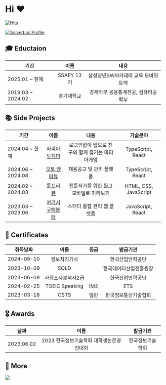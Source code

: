 # Hi ♥
[![Hits](https://hits.seeyoufarm.com/api/count/incr/badge.svg?url=https%3A%2F%2Fgithub.com%2Fcheonjiyun&count_bg=%23FB9724&title_bg=%23555555&icon=&icon_color=%23E7E7E7&title=hits&edge_flat=false)](https://hits.seeyoufarm.com)

[![Solved.ac Profile](http://mazassumnida.wtf/api/v2/generate_badge?boj=gunbam715)](https://solved.ac/gunbam715/)


## 🎓 Eductaion

| 기간 | 이름 | 내용 |
| --- | :---: | :---: |
| 2025.01 ~ 현재 | SSAFY 13기 | 삼성청년SW아카데미 교육 모바일트랙 |
| 2019.03 ~ 2024.02 | 경기대학교 | 경제학부 응용통계전공, 컴퓨터공학부

## 📚  Side Projects

| 기간 | 이름 | 내용 | 기술분야 |
| --- | :---: | :---: | :---: | 
| 2024.04 ~ 현재 | [마피아투게더](https://github.com/mafia-together) | 로그인없이 웹으로 친구와 함께 즐기는 마피아게임 | TypeScript, React
| 2024.06 ~ 2024.08 | [오토 엔터뷰](https://github.com/cheonjiyun/auto-enterview-fe) | 채용공고 및 관리 플랫폼 | TypeScript, React |
| 2024.02 ~ 2024.03 | [툰프리뷰](https://github.com/cheonjiyun/Toonpreview) | 웹툰작가를 위한 원고 모바일로 미리보기 | HTML, CSS, JavaScript |
| 2023.03 ~ 2023.06 | [여기서 구해볼래](https://github.com/kgu-capstone) | 스터디 종합 관리 웹 플랫폼 | JavaScript, React |

## 🎫 Certificates
| 취득날짜 | 이름 | 등급 | 발급기관 |
| --- | :---: | :---: | :---: | 
| 2024-09-10 | 정보처리기사 | | 한국산업인력공단 | 
| 2023-10-09 | SQLD | | 한국데이터산업진흥원장 | 
| 2023-06-09 | 사회조사분석사2급 | | 한국산업인력공단 | 
| 2024-02-25 | TOEIC Speaking | IM2 | ETS | 
| 2023-03-18 | CSTS | 일반 | 한국정보통신기술협회 | 

## 🎖️ Awards

| 날짜 | 이름 | 발급기관 |
| --- | :---: | :---: |
| 2023.06.02 | 2023 한국정보기술학회 대학생논문경진대회 | 한국정보기술학회 | 


## 💬  More


[<img src="https://img.shields.io/badge/dev블로그-555555?style=for-the-badge&logo=tistory&logoColor=ffffff&label=Tistory&labelColor=000000"/>](https://jduenv.tistory.com/)



<!--
**cheonjiyun/cheonjiyun** is a ✨ _special_ ✨ repository because its `README.md` (this file) appears on your GitHub profile.

Here are some ideas to get you started:

- 🔭 I’m currently working on ...
- 🌱 I’m currently learning ...
- 👯 I’m looking to collaborate on ...
- 🤔 I’m looking for help with ...
- 💬 Ask me about ...
- 📫 How to reach me: ...
- 😄 Pronouns: ...
- ⚡ Fun fact: ...
-->
